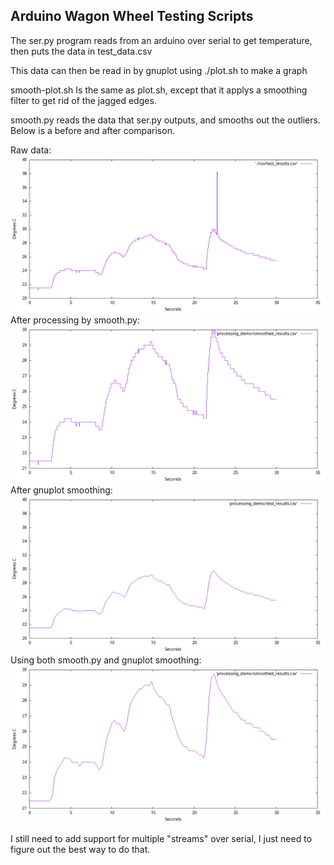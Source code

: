 ## Arduino Wagon Wheel Testing Scripts

The ser.py program reads from an arduino over serial to get temperature, then puts the data in test_data.csv

This data can then be read in by gnuplot using ./plot.sh to make a graph

smooth-plot.sh Is the same as plot.sh, except that it applys a smoothing filter to get rid of the jagged edges.

smooth.py reads the data that ser.py outputs, and smooths out the outliers. Below is a before and after comparison.


Raw data:
![preprocessed out.png](./processing_demo/out.png)
After processing by smooth.py:
![first processed out.png](./processing_demo/pre-gnuplot-filter.png)
After gnuplot smoothing:
![processed out.png](./processing_demo/processed-out.png)
Using both smooth.py and gnuplot smoothing:
![double processed out.png](./processing_demo/gnuplot-and-smoothpy-out.png)


I still need to add support for multiple "streams" over serial, I just need to figure out the best way to do that.